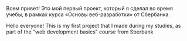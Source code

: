 Всем привет! Это мой первый проект, который я сделал во время учебы, в рамках курса «Основы веб-разработки» от Сбербанка.

Hello everyone! This is my first project that I made during my studies, as part of the “web development basics” course from Sberbank
